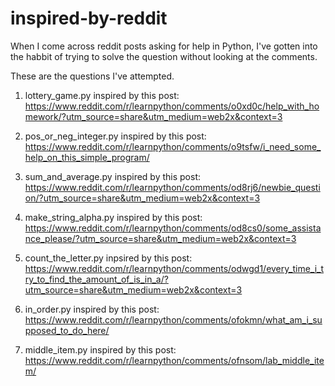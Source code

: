 # inspired-by-reddit

When I come across reddit posts asking for help in Python, I've gotten into the habbit of trying to solve the question without looking at the comments.

These are the questions I've attempted.

1. lottery_game.py inspired by this post: https://www.reddit.com/r/learnpython/comments/o0xd0c/help_with_homework/?utm_source=share&utm_medium=web2x&context=3

2. pos_or_neg_integer.py inspired by this post: https://www.reddit.com/r/learnpython/comments/o9tsfw/i_need_some_help_on_this_simple_program/

3. sum_and_average.py inspired by this post: https://www.reddit.com/r/learnpython/comments/od8rj6/newbie_question/?utm_source=share&utm_medium=web2x&context=3

4. make_string_alpha.py inspired by this post: https://www.reddit.com/r/learnpython/comments/od8cs0/some_assistance_please/?utm_source=share&utm_medium=web2x&context=3

5. count_the_letter.py inpsired by this post: https://www.reddit.com/r/learnpython/comments/odwgd1/every_time_i_try_to_find_the_amount_of_is_in_a/?utm_source=share&utm_medium=web2x&context=3

6. in_order.py inspired by this post: https://www.reddit.com/r/learnpython/comments/ofokmn/what_am_i_supposed_to_do_here/

7. middle_item.py inspired by this post: https://www.reddit.com/r/learnpython/comments/ofnsom/lab_middle_item/

